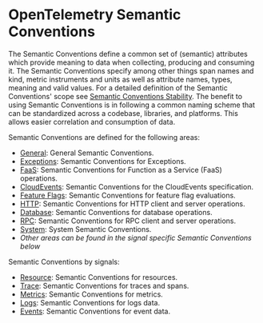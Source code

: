 # OpenTelemetry Semantic Conventions

The Semantic Conventions define a common set of (semantic) attributes which provide meaning to data when collecting, producing and consuming it.
The Semantic Conventions specify among other things span names and kind, metric instruments and units as well as attribute names, types, meaning and valid values. For a detailed definition of the Semantic Conventions' scope see [Semantic Conventions Stability](https://opentelemetry.io/docs/specs/otel/versioning-and-stability/#semantic-conventions-stability).
The benefit to using Semantic Conventions is in following a common naming scheme that can be standardized across a codebase, libraries, and platforms. This allows easier correlation and consumption of data.

Semantic Conventions are defined for the following areas:

* [General](general/README.md): General Semantic Conventions.
* [Exceptions](exceptions/README.md): Semantic Conventions for Exceptions.
* [FaaS](faas/README.md): Semantic Conventions for Function as a Service (FaaS) operations.
* [CloudEvents](cloudevents/README.md): Semantic Conventions for the CloudEvents specification.
* [Feature Flags](http/README.md): Semantic Conventions for feature flag evaluations.
* [HTTP](http/README.md): Semantic Conventions for HTTP client and server operations.
* [Database](database/README.md): Semantic Conventions for database operations.
* [RPC](rpc/README.md): Semantic Conventions for RPC client and server operations.
* [System](system/README.md): System Semantic Conventions.
* *Other areas can be found in the signal specific Semantic Conventions below*

Semantic Conventions by signals:

* [Resource](resource/semantic_conventions/README.md): Semantic Conventions for resources.
* [Trace](general/trace-general.md): Semantic Conventions for traces and spans.
* [Metrics](general/metrics-general.md): Semantic Conventions for metrics.
* [Logs](general/logs-general.md): Semantic Conventions for logs data.
* [Events](general/events-general.md): Semantic Conventions for event data.
